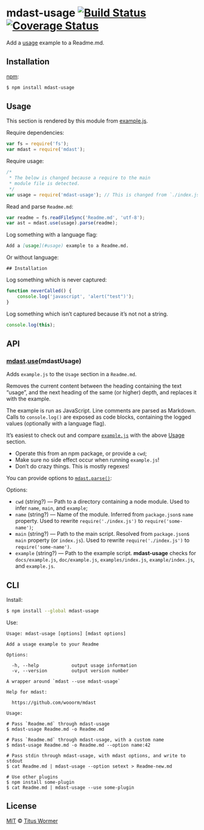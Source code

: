 # mdast-usage [![Build Status](https://img.shields.io/travis/wooorm/mdast-usage.svg?style=flat)](https://travis-ci.org/wooorm/mdast-usage) [![Coverage Status](https://img.shields.io/coveralls/wooorm/mdast-usage.svg?style=flat)](https://coveralls.io/r/wooorm/mdast-usage?branch=master)

Add a [usage](#usage) example to a Readme.md.

## Installation

[npm](https://docs.npmjs.com/cli/install):

```bash
$ npm install mdast-usage
```

## Usage

This section is rendered by this module from [example.js](example.js).

Require dependencies:

```javascript
var fs = require('fs');
var mdast = require('mdast');
```

Require usage:

```javascript
/*
 * The below is changed because a require to the main
 * module file is detected.
 */
var usage = require('mdast-usage'); // This is changed from `./index.js` to `mdast-usage`
```

Read and parse `Readme.md`:

```javascript
var readme = fs.readFileSync('Readme.md', 'utf-8');
var ast = mdast.use(usage).parse(readme);
```

Log something with a language flag:

```markdown
Add a [usage](#usage) example to a Readme.md.
```

Or without language:

    ## Installation

Log something which is never captured:

```javascript
function neverCalled() {
    console.log('javascript', 'alert("test")');
}
```

Log something which isn’t captured because it’s not not a string.

```javascript
console.log(this);
```

## API

### [mdast](https://github.com/wooorm/mdast#api).[use](https://github.com/wooorm/mdast#mdastuseplugin)(mdastUsage)

Adds `example.js` to the `Usage` section in a `Readme.md`.

Removes the current content between the heading containing the text “usage”, and the next heading of the same (or higher) depth, and replaces it with the example.

The example is run as JavaScript. Line comments are parsed as Markdown. Calls to `console.log()` are exposed as code blocks, containing the logged values (optionally with a language flag).

It’s easiest to check out and compare [`example.js`](example.js) with the above [Usage](#usage) section.

- Operate this from an npm package, or provide a `cwd`;
- Make sure no side effect occur when running `example.js`!
- Don’t do crazy things. This is mostly regexes!

You can provide options to [`mdast.parse()`](https://github.com/wooorm/mdast#mdastparsevalue-options):

Options:

- `cwd` (string?) — Path to a directory containing a node module. Used to infer `name`, `main`, and `example`;
- `name` (string?) — Name of the module. Inferred from `package.json`s `name` property. Used to rewrite `require('./index.js')` to `require('some-name')`;
- `main` (string?) — Path to the main script. Resolved from `package.json`s `main` property (or `index.js`). Used to rewrite `require('./index.js')` to `require('some-name')`.
- `example` (string?) — Path to the example script. **mdast-usage** checks for `docs/example.js`, `doc/example.js`, `examples/index.js`, `example/index.js`, and `example.js`.

## CLI

Install:

```bash
$ npm install --global mdast-usage
```

Use:

```text
Usage: mdast-usage [options] [mdast options]

Add a usage example to your Readme

Options:

  -h, --help            output usage information
  -v, --version         output version number

A wrapper around `mdast --use mdast-usage`

Help for mdast:

  https://github.com/wooorm/mdast

Usage:

# Pass `Readme.md` through mdast-usage
$ mdast-usage Readme.md -o Readme.md

# Pass `Readme.md` through mdast-usage, with a custom name
$ mdast-usage Readme.md -o Readme.md --option name:42

# Pass stdin through mdast-usage, with mdast options, and write to stdout
$ cat Readme.md | mdast-usage --option setext > Readme-new.md

# Use other plugins
$ npm install some-plugin
$ cat Readme.md | mdast-usage --use some-plugin
```

## License

[MIT](LICENSE) © [Titus Wormer](http://wooorm.com)
